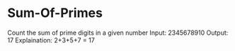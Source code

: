 # Sum-Of-Primes
Count the sum of prime digits in a given number
  Input: 2345678910
  Output: 17
  Explaination: 2+3+5+7 = 17
